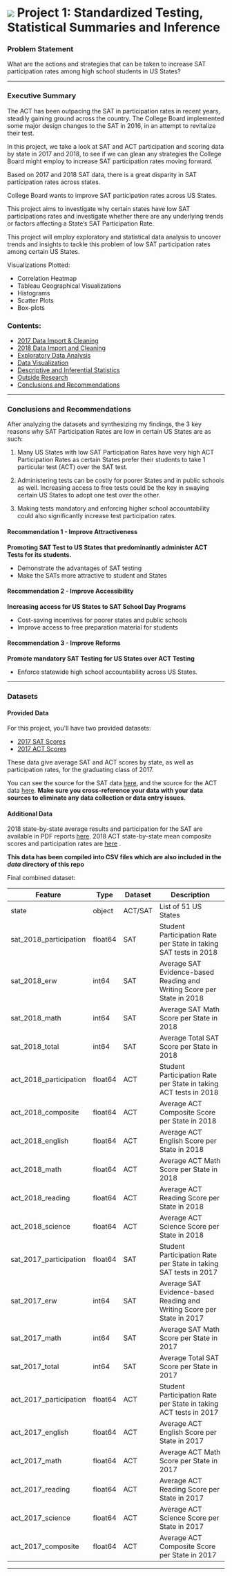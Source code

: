 # ![](https://ga-dash.s3.amazonaws.com/production/assets/logo-9f88ae6c9c3871690e33280fcf557f33.png) Project 1: Standardized Testing, Statistical Summaries and Inference



### Problem Statement

What are the actions and strategies that can be taken to increase SAT participation rates among high school students in US States?

---

### Executive Summary

The ACT has been outpacing the SAT in participation rates in recent years, steadily gaining ground across the country. The College Board implemented some major design changes to the SAT in 2016, in an attempt to revitalize their test. 

In this project, we take a look at SAT and ACT participation and scoring data by state in 2017 and 2018, to see if we can glean any strategies the College Board might employ to increase SAT participation rates moving forward.

Based on 2017 and 2018 SAT data, there is a great disparity in SAT participation rates across states.

College Board wants to improve SAT participation rates across US States.

This project aims to investigate why certain states have low SAT participations rates and investigate whether there are any underlying trends or factors affecting a State’s SAT Participation Rate.

This project will employ exploratory and statistical data analysis to uncover trends and insights to tackle this problem of low SAT participation rates among certain US States.

Visualizations Plotted:

- Correlation Heatmap
- Tableau Geographical Visualizations
- Histograms
- Scatter Plots
- Box-plots


### Contents:
- [2017 Data Import & Cleaning](#Data-Import-and-Cleaning)
- [2018 Data Import and Cleaning](#2018-Data-Import-and-Cleaning)
- [Exploratory Data Analysis](#Exploratory-Data-Analysis)
- [Data Visualization](#Visualize-the-data)
- [Descriptive and Inferential Statistics](#Descriptive-and-Inferential-Statistics)
- [Outside Research](#Outside-Research)
- [Conclusions and Recommendations](#Conclusions-and-Recommendations)

---

### Conclusions and Recommendations

After analyzing the datasets and synthesizing my findings, the 3 key reasons why SAT Participation Rates are low in certain US States are as such:

1. Many US States with low SAT Participation Rates have very high ACT Participation Rates as certain States prefer their students to take 1 particular test (ACT) over the SAT test.

2. Administering tests can be costly for poorer States and in public schools as well. Increasing access to free tests could be the key in swaying certain US States to adopt one test over the other.

3. Making tests mandatory and enforcing higher school accountability could also significantly increase test participation rates.

#### Recommendation 1 - Improve Attractiveness

**Promoting SAT Test to US States that predominantly administer ACT Tests for its students.**

- Demonstrate the advantages of SAT testing
- Make the SATs more attractive to student and States


#### Recommendation 2 - Improve Accessibility

**Increasing access for US States to SAT School Day Programs**

- Cost-saving incentives for poorer states and public schools
- Improve access to free preparation material for students

#### Recommendation 3 - Improve Reforms

**Promote mandatory SAT Testing for US States over ACT Testing**

- Enforce statewide high school accountability across US States.

---


### Datasets

#### Provided Data

For this project, you'll have two provided datasets:

- [2017 SAT Scores](./data/sat_2017.csv)
- [2017 ACT Scores](./data/act_2017.csv)

These data give average SAT and ACT scores by state, as well as participation rates, for the graduating class of 2017.

You can see the source for the SAT data [here](https://blog.collegevine.com/here-are-the-average-sat-scores-by-state/), and the source for the ACT data [here](https://blog.prepscholar.com/act-scores-by-state-averages-highs-and-lows). **Make sure you cross-reference your data with your data sources to eliminate any data collection or data entry issues.**

#### Additional Data

2018 state-by-state average results and participation for the SAT are available in PDF reports [here](https://reports.collegeboard.org/sat-suite-program-results/state-results). 2018 ACT state-by-state mean composite scores and participation rates are [here](http://www.act.org/content/dam/act/unsecured/documents/cccr2018/Average-Scores-by-State.pdf) .

**This data has been compiled into CSV files which are also included in the *data* directory of this repo**

Final combined dataset:

|Feature|Type|Dataset|Description|
|---|---|---|---|
|state|object|ACT/SAT|List of 51 US States| 
|sat_2018_participation|float64|SAT|Student Participation Rate per State in taking SAT tests in 2018|
|sat_2018_erw|int64|SAT|Average SAT Evidence-based Reading and Writing Score per State in 2018| 
|sat_2018_math|int64|SAT|Average SAT Math Score per State in 2018| 
|sat_2018_total|int64|SAT|Average Total SAT Score per State in 2018|
|act_2018_participation|float64|ACT|Student Participation Rate per State in taking ACT tests in 2018| 
|act_2018_composite|float64|ACT|Average ACT Composite Score per State in 2018|
|act_2018_english|float64|ACT|Average ACT English Score per State in 2018| 
|act_2018_math|float64|ACT|Average ACT Math Score per State in 2018| 
|act_2018_reading|float64|ACT|Average ACT Reading Score per State in 2018| 
|act_2018_science|float64|ACT|Average ACT Science Score per State in 2018| 
|sat_2017_participation|float64|SAT|Student Participation Rate per State in taking SAT tests in 2017|
|sat_2017_erw|int64|SAT|Average SAT Evidence-based Reading and Writing Score per State in 2017| 
|sat_2017_math|int64|SAT|Average SAT Math Score per State in 2017| 
|sat_2017_total|int64|SAT|Average Total SAT Score per State in 2017| 
|act_2017_participation|float64|ACT|Student Participation Rate per State in taking ACT tests in 2017| 
|act_2017_english|float64|ACT|Average ACT English Score per State in 2017| 
|act_2017_math|float64|ACT|Average ACT Math Score per State in 2017| 
|act_2017_reading|float64|ACT|Average ACT Reading Score per State in 2017| 
|act_2017_science|float64|ACT|Average ACT Science Score per State in 2017| 
|act_2017_composite|float64|ACT|Average ACT Composite Score per State in 2017|

---

